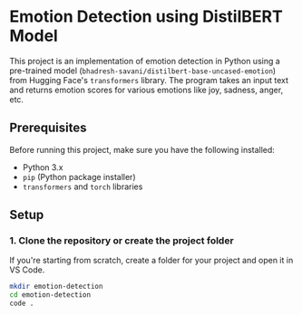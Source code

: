 # Emotion Detection using DistilBERT Model
This project is an implementation of emotion detection in Python using a pre-trained model (`bhadresh-savani/distilbert-base-uncased-emotion`) from Hugging Face's `transformers` library. The program takes an input text and returns emotion scores for various emotions like joy, sadness, anger, etc.
## Prerequisites
Before running this project, make sure you have the following installed:
- Python 3.x
- `pip` (Python package installer)
- `transformers` and `torch` libraries
## Setup
### 1. Clone the repository or create the project folder
If you're starting from scratch, create a folder for your project and open it in VS Code.
```bash
mkdir emotion-detection
cd emotion-detection
code .